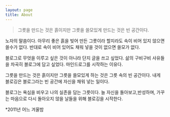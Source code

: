 ```yaml
---
layout: page
title: About
---
```


>그릇을 만드는 것은 흙이지만 그릇을 쓸모있게 만드는 것은 빈 공간이다.

노자의 말씀이다. 아무리 좋은 흙을 빚어 만든 그릇이라 할지라도 속이 비어 있지 않으면 쓸수가 없다. 반대로 속이 비어 있어도 채워 넣을 것이 없으면 쓸모가 없다. 

블로그로 무엇을 이루고 싶은 것이 아니라 단지 글을 쓰고 싶었다. 삶의 구비구비 사유들을 차곡히 블로그에 담고 싶었다. 마인드로그를 시작하는 이유다.

그릇을 만드는 것은 흙이지만 그릇을 쓸모있게 하는 것은 그릇 속의 빈 공간이다. 내게 블로깅은 블로그라는 빈 공간에 자신을 채워 넣는 일이다.

블로그는 욕심을 비우고 나의 실존을 담는 그릇이다. 늘 자신을 돌아보고,반성하며, 가꾸는 마음으로 다시 돌아오지 않을 날들을 위해 블로깅을 시작한다.  

*2011년 어느 겨울밤
